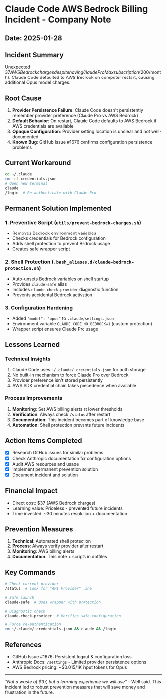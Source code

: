 # Claude Code AWS Bedrock Billing Incident - Company Note

## Date: 2025-01-28

## Incident Summary
Unexpected $37 AWS Bedrock charges despite having Claude Pro Max subscription ($200/month). Claude Code defaulted to AWS Bedrock on computer restart, causing additional Opus model charges.

## Root Cause
1. **Provider Persistence Failure**: Claude Code doesn't persistently remember provider preference (Claude Pro vs AWS Bedrock)
2. **Default Behavior**: On restart, Claude Code defaults to AWS Bedrock if AWS credentials are available
3. **Opaque Configuration**: Provider setting location is unclear and not well-documented
4. **Known Bug**: GitHub Issue #1676 confirms configuration persistence problems

## Current Workaround
```bash
cd ~/.claude
rm -rf credentials.json
# Open new terminal
claude
/login  # Re-authenticate with Claude Pro
```

## Permanent Solution Implemented

### 1. **Preventive Script** (`utils/prevent-bedrock-charges.sh`)
- Removes Bedrock environment variables
- Checks credentials for Bedrock configuration
- Adds shell protection to prevent Bedrock usage
- Creates safe wrapper script

### 2. **Shell Protection** (`.bash_aliases.d/claude-bedrock-protection.sh`)
- Auto-unsets Bedrock variables on shell startup
- Provides `claude-safe` alias
- Includes `claude-check-provider` diagnostic function
- Prevents accidental Bedrock activation

### 3. **Configuration Hardening**
- Added `"model": "opus"` to `.claude/settings.json`
- Environment variable `CLAUDE_CODE_NO_BEDROCK=1` (custom protection)
- Wrapper script ensures Claude Pro usage

## Lessons Learned

### Technical Insights
1. Claude Code uses `~/.claude/.credentials.json` for auth storage
2. No built-in mechanism to force Claude Pro over Bedrock
3. Provider preference isn't stored persistently
4. AWS SDK credential chain takes precedence when available

### Process Improvements
1. **Monitoring**: Set AWS billing alerts at lower thresholds
2. **Verification**: Always check `/status` after restart
3. **Documentation**: This incident becomes part of knowledge base
4. **Automation**: Shell protection prevents future incidents

## Action Items Completed
- [x] Research GitHub issues for similar problems
- [x] Check Anthropic documentation for configuration options
- [x] Audit AWS resources and usage
- [x] Implement permanent prevention solution
- [x] Document incident and solution

## Financial Impact
- Direct cost: $37 (AWS Bedrock charges)
- Learning value: Priceless - prevented future incidents
- Time invested: ~30 minutes resolution + documentation

## Prevention Measures
1. **Technical**: Automated shell protection
2. **Process**: Always verify provider after restart
3. **Monitoring**: AWS billing alerts
4. **Documentation**: This note + scripts in dotfiles

## Key Commands
```bash
# Check current provider
/status  # Look for "API Provider" line

# Safe launch
claude-safe  # Uses wrapper with protection

# Diagnostic check
claude-check-provider  # Verifies safe configuration

# Force re-authentication
rm ~/.claude/.credentials.json && claude && /login
```

## References
- GitHub Issue #1676: Persistent logout & configuration loss
- Anthropic Docs: `/settings` - Limited provider persistence options
- AWS Bedrock pricing: ~$0.015/1K input tokens for Opus

---

*"Not a waste of $37, but a learning experience we will use"* - Well said. This incident led to robust prevention measures that will save money and frustration in the future.